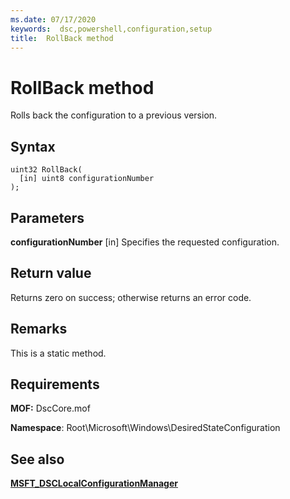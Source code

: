 ```yaml
---
ms.date: 07/17/2020
keywords:  dsc,powershell,configuration,setup
title:  RollBack method
---
```

# RollBack method

Rolls back the configuration to a previous version.

## Syntax

```mof
uint32 RollBack(
  [in] uint8 configurationNumber
);
```

## Parameters

**configurationNumber** \[in\]
Specifies the requested configuration.

## Return value

Returns zero on success; otherwise returns an error code.

## Remarks

This is a static method.

## Requirements

**MOF:** DscCore.mof

**Namespace**: Root\Microsoft\Windows\DesiredStateConfiguration

## See also

[**MSFT_DSCLocalConfigurationManager**](msft-dsclocalconfigurationmanager.md)
